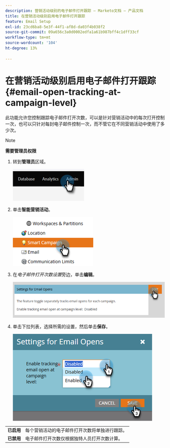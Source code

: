 ```yaml
---
description: 营销活动级别的电子邮件打开跟踪 — Marketo文档 — 产品文档
title: 在营销活动级别启用电子邮件打开跟踪
feature: Email Setup
exl-id: 23cd6ba8-5e3f-44f1-af8d-da03f4b038f2
source-git-commit: 09a656c3a0d0002edfa1a61b987bff4c1dff33cf
workflow-type: tm+mt
source-wordcount: '104'
ht-degree: 13%

---
```


# 在营销活动级别启用电子邮件打开跟踪 {#email-open-tracking-at-campaign-level}

此功能允许您控制跟踪电子邮件打开次数，可以是针对营销活动中的每次打开控制一次，也可以只针对每封电子邮件控制一次，而不管它在不同营销活动中使用了多少次。

>[!NOTE]
>
>**需要管理员权限**

1. 转到&#x200B;**管理员**&#x200B;区域。

   ![](assets/email-open-tracking-at-campaign-level-1.png)

1. 单击&#x200B;**智能营销活动**。

   ![](assets/email-open-tracking-at-campaign-level-2.png)

1. 在&#x200B;_电子邮件打开次数设置_&#x200B;旁边，单击&#x200B;**编辑**。

   ![](assets/email-open-tracking-at-campaign-level-3.png)

1. 单击下拉列表，选择所需的设置，然后单击&#x200B;**保存**。

   ![](assets/email-open-tracking-at-campaign-level-4.png)

<table><tbody>
  <tr>
    <td><b>已启用</b></td>
    <td>每个营销活动的电子邮件打开次数将单独进行跟踪。</td>
  </tr>
  <tr>
    <td><b>已禁用</b></td>
    <td>电子邮件打开次数仅根据独特人员打开次数计算。</td>
  </tr>
</tbody>
</table>
